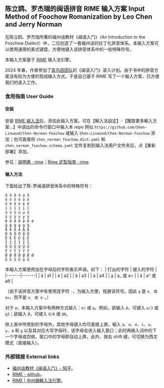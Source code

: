 ## 陈立鸥、罗杰瑞的闽语拼音 RIME 输入方案 Input Method of Foochow Romanization by Leo Chen and Jerry Norman

在陈立鸥、罗杰瑞所著的福州话教材《闽语入门》（An Introduction to the Foochow Dialect）中，二位创造了一套福州话的拉丁化拼音体系。本输入方案可以使用通用的美式键盘，方便地键入该拼音体系中的一些特殊符号。

本输入方案基于 [RIME](https://github.com/rime) 输入法引擎。

2024 年春，作者参加了[真鸟囝团队](https://www.zingzeu.org/)的《闽语入门》录入计划。由于书中的拼音方案没有较为方便的现成输入方式，于是自己基于 RIME 写了一个输入方案，已方便我们的录入工作。

### 食用指南 User Guide
#### 安装
安装 [RIME 输入法](https://rime.im/download/)后，添加此输入方案。可在【輸入法設定】-【獲取更多輸入方案…】中调出的命令行窗口中输入本 repo 网址 `https://github.com/Shen-Linwood/Chen-Norman-Foochow` 或输入 `Shen-Linwood/Chen-Norman-Foochow` 添加；也可直接将 `chen_norman_foochow.dict.yaml` 和 `chen_norman_foochow.schema.yaml` 文件复制到输入法用户文件夹后，点【重新部署】添加。

参见：[說明書 · rime](https://github.com/rime/home/wiki/UserGuide)；[Rime 定製指南 · rime](https://github.com/rime/home/wiki/CustomizationGuide#%E9%87%8D%E6%96%B0%E4%BD%88%E7%BD%B2%E7%9A%84%E6%93%8D%E4%BD%9C%E6%96%B9%E6%B3%95)

#### 输入方法
下面给出了陈-罗闽语拼音体系中的特殊符号：
```
ā á ǎ à a̱ â
ō ó ǒ ò o̱ ô
ē é ě è e̱ ê
ī í ǐ ì i̱ î
ū ú ǔ ù u̱ û
ȳ ý y̌ ỳ y̱ ŷ
ø̄ ǿ ø̌ ø̀ ø̱ ø̂ ø
ḡ ǵ ǧ g̀ g̠ ĝ
Ā Á Ǎ À A̱ Â
Ō Ó Ǒ Ò O̱ Ô
Ē É Ě È E̱ Ê
Ī Í Ǐ Ì I̱ Î
Ū Ú Ǔ Ù U̱ Û
Ȳ Ý Y̌ Ỳ Y̱ Ŷ
Ø̄ Ǿ Ø̌ Ø̀ Ø̱ Ø̂ Ø
Ḡ Ǵ Ǧ G̀ G̱ Ĝ
```
本输入方案使用加在字母后的字符表示声调。如下：
| 打出的字符 | 键入的字符 |
|-------|-------|
| ā | a1 |
| á | a2 |
| ǎ | a3 |
| à | a4 |
| a̱ | a_ 或 a= |
| â | a^ 或 a6 |

（由于该拼音方案中有使用连字符 `-`，为输入方便，规避该符号。因此 `a̱` 是 `a_ 或 a=`，而不是 `a_ 或 a-`。）

对于 `ø`，本输入方案中有两种方式输入：`o/` 或 `q`。例如，欲输入 `ø̌`，可键入 `o/3` 或 `q3`；欲输入 `Ø̂`，可键入 `O/6` 或 `Q6`。

除上表中所用到的字母外，其他字母键入均可直接上屏。输入 `a`、`o`、`e`、`i`、`u`、`y`、`ø` 和 `g` 以及其对应大写字母时，该字母会进入输入窗口；此时再输入词中的下一个字母或空格，窗口中的字母即自动上屏。此外，按右 shift 键，可切换为西文模式（直接输入）。

### 外部链接 External links
- [福州话教材《闽语入门》- 知乎](https://www.zhihu.com/column/ming-ngy-ik-muong)。
- [RIME - github](https://github.com/rime)。
- [RIME | 中州韻輸入法引擎](https://rime.im/)。
